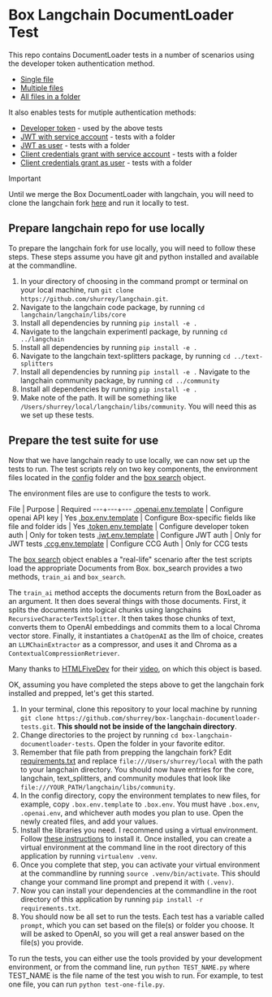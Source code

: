 # Box Langchain DocumentLoader Test

This repo contains DocumentLoader tests in a number of scenarios using the developer token authentication method. 
* [Single file](test-one-file.py)
* [Multiple files](test-multiple-files.py)
* [All files in a folder](test-folder.py)

It also enables tests for mutiple authentication methods:
* [Developer token](test-folder.py) - used by the above tests
* [JWT with service account](test-jwt-eid.py) - tests with a folder
* [JWT as user](test-jwt-user.py) - tests with a folder
* [Client credentials grant with service account](test-ccg-eid.py) - tests with a folder
* [Client credentials grant as user](test-ccg-user.py) - tests with a folder

> [!IMPORTANT]  
> Until we merge the Box DocumentLoader with langchain, you will need to clone the langchain fork [here](https://github.com/shurrey/langchain) and run it locally to test.

## Prepare langchain repo for use locally
To prepare the langchain fork for use locally, you will need to follow these steps. These steps assume you have git and python installed and available at the commandline.

1. In your directory of choosing in the command prompt or terminal on your local machine, run `git clone https://github.com/shurrey/langchain.git`.
2. Navigate to the langchain code package, by running `cd langchain/langchain/libs/core`
3. Install all dependencies by running `pip install -e .`
4. Navigate to the langchain experimentl package, by running `cd ../langchain`
5. Install all dependencies by running `pip install -e .`
6. Navigate to the langchain text-splitters package, by running `cd ../text-splitters`
7. Install all dependencies by running `pip install -e .`
Navigate to the langchain community package, by running `cd ../community`
8. Install all dependencies by running `pip install -e .`
9. Make note of the path. It will be something like `/Users/shurrey/local/langchain/libs/community`. You will need this as we set up these tests.

## Prepare the test suite for use

Now that we have langchain ready to use locally, we can now set up the tests to run. The test scripts rely on two key components, the environment files located in the [config](config) folder and the [box search](box_search.py) object.

The environment files are use to configure the tests to work. 

File | Purpose | Required
---+---+---
[.openai.env.template](.openai.env.template) | Configure openai API key | Yes
[.box.env.template](.box.env.template) | Configure Box-specific fields like file and folder ids | Yes
[.token.env.template](.token.env.template) | Configure developer token auth | Only for token tests
[.jwt.env.template](.jwt.env.template) | Configure JWT auth | Only for JWT tests
[.ccg.env.template](.ccg.env.template) | Configure CCG Auth | Only for CCG tests

The [box search](box_search.py) object enables a "real-life" scenario after the test scripts load the appropriate Documents from Box. box_search provides a two methods, `train_ai` and `box_search`.

The `train_ai` method accepts the documents return from the BoxLoader as an argument. It then does several things with those documents. First, it splits the documents into logical chunks using langchains `RecursiveCharacterTextSplitter`. It then takes those chunks of text, converts them to OpenAI embeddings and commits them to a local Chroma vector store. Finally, it instantiates a `ChatOpenAI` as the llm of choice, creates an `LLMChainExtractor` as a compressor, and uses it and Chroma as a `ContextualCompressionRetriever`. 

Many thanks to [HTMLFiveDev](https://www.youtube.com/@htmlfivedev) for their [video](https://www.youtube.com/watch?v=_zdpmxpH7S0), on which this object is based.

OK, assuming you have completed the steps above to get the langchain fork installed and prepped, let's get this started.

1. In your terminal, clone this repository to your local machine by running `git clone https://github.com/shurrey/box-langchain-documentloader-tests.git`. **This should not be inside of the langchain directory**.
2. Change directories to the project by running `cd box-langchain-documentloader-tests`. Open the folder in your favorite editor.
3. Remember that file path from prepping the langchain fork? Edit [requirements.txt](requirements.txt) and replace `file:///Users/shurrey/local` with the path to your langchain directory. You should now have entries for the core, langchain, text_splitters, and community modules that look like `file:///YOUR_PATH/langchain/libs/community`.
4. In the config directory, copy the environment templates to new files, for example, copy `.box.env.template` to `.box.env`. You must have `.box.env`, `.openai.env`, and whichever auth modes you plan to use. Open the newly created files, and add your values. 
5. Install the libraries you need. I recommend using a virtual environment. Follow [these instructions](https://virtualenv.pypa.io/en/latest/installation.html) to install it. Once installed, you can create a virtual environment at the command line in the root directory of this application by running `virtualenv .venv`.
6. Once you complete that step, you can activate your virtual environment at the commandline by running `source .venv/bin/activate`. This should change your command line prompt and prepend it with `(.venv)`.
7. Now you can install your dependencies at the commandline in the root directory of this application by running `pip install -r requirements.txt`.
5. You should now be all set to run the tests. Each test has a variable called `prompt`, which you can set based on the file(s) or folder you choose. It will be asked to OpenAI, so you will get a real answer based on the file(s) you provide. 

To run the tests, you can either use the tools provided by your development environment, or from the command line, run `python TEST_NAME.py` where TEST_NAME is the file name of the test you wish to run. For example, to test one file, you can run `python test-one-file.py`.